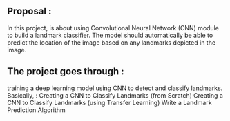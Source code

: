 ## Proposal :
In this project, is about using Convolutional Neural Network (CNN) module to build a landmark classifier. 
The model should automatically be able to predict the location of the image based on any landmarks depicted in the image.

## The project goes through :
training a deep learning model using CNN to detect and classify landmarks. Basically, :
Creating a CNN to Classify Landmarks (from Scratch)
Creating  a CNN to Classify Landmarks (using Transfer Learning)
Write a Landmark Prediction Algorithm

